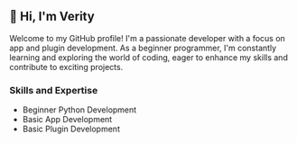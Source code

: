 ## 👋 Hi, I'm Verity
Welcome to my GitHub profile! I'm a passionate developer with a focus on app and plugin development. As a beginner programmer, I'm constantly learning and exploring the world of coding, eager to enhance my skills and contribute to exciting projects.

### Skills and Expertise
- Beginner Python Development
- Basic App Development
- Basic Plugin Development
